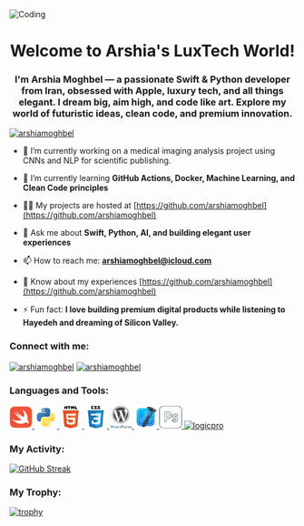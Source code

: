 <img align="header" alt="Coding" width="1000" src="https://media1.giphy.com/media/ZVik7pBtu9dNS/giphy.gif?cid=790b761118d241fc104d2ecc0a4c556c07e357cf900e95ed&rid=giphy.gif&ct=g">

<h1 align="center">Welcome to Arshia's LuxTech World!</h1>
<h3 align="center">I'm Arshia Moghbel — a passionate Swift & Python developer from Iran, obsessed with Apple, luxury tech, and all things elegant. I dream big, aim high, and code like art. Explore my world of futuristic ideas, clean code, and premium innovation.</h3>
<p align="left"> <a href="https://www.linkedin.com/in/arshiamoghbel/" target="blank"><img src="https://img.shields.io/twitter/follow/xno1n?logo=twitter&style=for-the-badge" alt="arshiamoghbel" /></a> </p>

- 🔭 I’m currently working on a medical imaging analysis project using CNNs and NLP for scientific publishing.

- 🌱 I’m currently learning **GitHub Actions, Docker, Machine Learning, and Clean Code principles**

- 👨‍💻 My projects are hosted at [https://github.com/arshiamoghbel](https://github.com/arshiamoghbel)

- 💬 Ask me about **Swift, Python, AI, and building elegant user experiences**

- 📫 How to reach me: **arshiamoghbel@icloud.com**

- 📄 Know about my experiences [https://github.com/arshiamoghbel](https://github.com/arshiamoghbel)

- ⚡ Fun fact: **I love building premium digital products while listening to Hayedeh and dreaming of Silicon Valley.**

<h3 align="left">Connect with me:</h3>
<p align="left">
<a href="https://linkedin.com/in/arshiamoghbel/" target="blank"><img align="center" src="https://raw.githubusercontent.com/rahuldkjain/github-profile-readme-generator/master/src/images/icons/Social/linked-in-alt.svg" alt="arshiamoghbel" height="30" width="40" /></a>
<a href="https://instagram.com/arshiamoghbel" target="blank"><img align="center" src="https://raw.githubusercontent.com/rahuldkjain/github-profile-readme-generator/master/src/images/icons/Social/instagram.svg" alt="arshiamoghbel" height="30" width="40" /></a>
</p>

<h3 align="left">Languages and Tools:</h3>
<p align="left"> <a href="https://www.swift.org/" target="_blank" rel="noreferrer"> <img src="https://raw.githubusercontent.com/devicons/devicon/master/icons/swift/swift-original.svg" alt="swift" width="40" height="40"/> </a> <a href="https://www.python.org" target="_blank" rel="noreferrer"> <img src="https://raw.githubusercontent.com/devicons/devicon/master/icons/python/python-original.svg" alt="python" width="40" height="40"/> </a> <a href="https://www.w3.org/html/" target="_blank" rel="noreferrer"> <img src="https://raw.githubusercontent.com/devicons/devicon/master/icons/html5/html5-original-wordmark.svg" alt="html5" width="40" height="40"/> </a> <a href="https://www.w3schools.com/css/" target="_blank" rel="noreferrer"> <img src="https://raw.githubusercontent.com/devicons/devicon/master/icons/css3/css3-original-wordmark.svg" alt="css3" width="40" height="40"/> </a> <a href="https://wordpress.org/" target="_blank" rel="noreferrer"> <img src="https://raw.githubusercontent.com/devicons/devicon/master/icons/wordpress/wordpress-original.svg" alt="wordpress" width="40" height="40"/> </a> <a href="https://developer.apple.com/xcode/" target="_blank" rel="noreferrer"> <img src="https://raw.githubusercontent.com/devicons/devicon/master/icons/xcode/xcode-original.svg" alt="xcode" width="40" height="40"/> </a> <a href="https://www.photoshop.com/en" target="_blank" rel="noreferrer"> <img src="https://raw.githubusercontent.com/devicons/devicon/master/icons/photoshop/photoshop-line.svg" alt="photoshop" width="40" height="40"/> </a> <a href="https://www.apple.com/logic-pro/" target="_blank" rel="noreferrer"> <img src="https://raw.githubusercontent.com/devicons/devicon/master/icons/logicpro/logicpro-original.svg" alt="logicpro" width="40" height="40"/> </a> </p>
  <h3 align="left">My Activity:</h3>

[![GitHub Streak](http://github-readme-streak-stats.herokuapp.com?user=arshiamoghbel&theme=github-dark&hide_border=true&date_format=M%20j%5B%2C%20Y%5D&background=000000&stroke=00DD14&ring=00DD14&fire=00DD14)](https://git.io/streak-stats)
<h3 align="left">My Trophy:</h3>

[![trophy](https://github-profile-trophy.vercel.app/?username=arshiamoghbel&theme=matrix)](https://github.com/arshiamoghbel)
